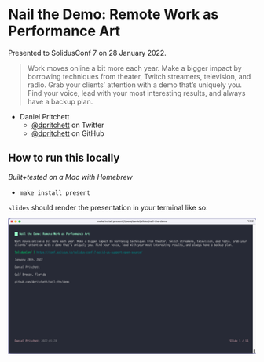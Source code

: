 # Nail the Demo: Remote Work as Performance Art

Presented to SolidusConf 7 on 28 January 2022.

> Work moves online a bit more each year. Make a bigger impact by borrowing techniques from theater, Twitch streamers, television, and radio. Grab your clients’ attention with a demo that’s uniquely you. Find your voice, lead with your most interesting results, and always have a backup plan.

- Daniel Pritchett
  - [@dpritchett](https://twitter.com/dpritchett) on Twitter
  - [@dpritchett](https://github.com/dpritchett) on GitHub

## How to run this locally

_Built+tested on a Mac with Homebrew_

- `make install present`

`slides` should render the presentation in your terminal like so:

![Screenshot of title slide](./img/title_slide_screenshot.png)